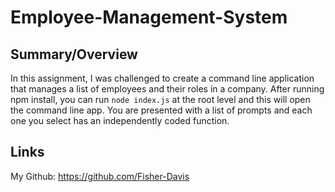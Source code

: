 # Employee-Management-System
## Summary/Overview
In this assignment, I was challenged to create a command line application that manages a list of employees and their roles in a company. After running npm install, you can run `node index.js` at the root level and this will open the command line app. You are presented with a list of prompts and each one you select has an independently coded function. 

## Links
My Github: https://github.com/Fisher-Davis
